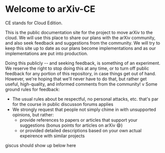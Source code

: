 # Welcome to arXiv-CE

CE stands for Cloud Edition.

This is the public documentation site for the project to move arXiv to the cloud. We will use this place to share our plans with the arXiv community, and also seek feedback and suggestions from the community. We will try to keep this site up to date as our plans become implementations and as our implementations are put into production.

Doing this publicly -- and seeking feedback, is something of an experiment. We reserve the right to stop doing this at any time, or to turn off public feedback for any portion of this repository, in case things get out of hand. However, we're hoping that we'll never have to do that, but rather get useful, high-quality, and informed comments from the community!
v
Some ground rules for feedback:
* The usual rules about be respectful, no personal attacks, etc. that's par for the course in public discusson forums applies
* We strongly request that people not simply chime in with unsupported opinions, but rather:
  + provide references to papers or articles that support your suggestions (bonus points for articles on arXiv :smile:)
  + or provided detailed descriptions based on your own actual expeirence with similar projects



giscus should show up below here



<script src="https://giscus.app/client.js"
        data-repo="arxiv/discussion"
        data-repo-id="R_kgDOHzoccw"
        data-category-id="DIC_kwDOHzocc84CQwr5"
        data-mapping="pathname"
        data-strict="0"
        data-reactions-enabled="1"
        data-emit-metadata="0"
        data-input-position="bottom"
        data-theme="themes/preferred_color_scheme.css"
        data-lang="en"
        crossorigin="anonymous"
        async>

</script>

